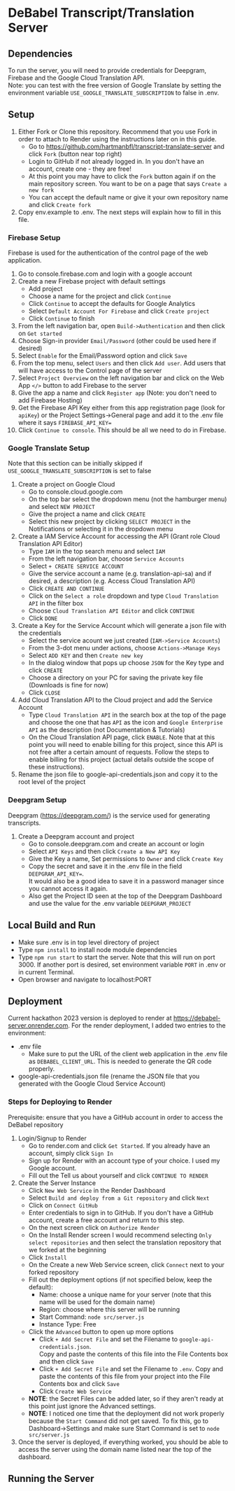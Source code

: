# DeBabel Transcript/Translation Server 

## Dependencies
To run the server, you will need to provide credentials for Deepgram, Firebase and the Google Cloud Translation API.  
Note:  you can test with the free version of Google Translate by setting the environment variable `USE_GOOGLE_TRANSLATE_SUBSCRIPTION` to false in .env.

## Setup
1.  Either Fork or Clone this repository.  Recommend that you use Fork in order to attach 
   to Render using the instructions later on in this guide.  
    - Go to https://github.com/hartmanbfl/transcript-translate-server and click `Fork` (button near top right)   
    - Login to GitHub if not already logged in.  In you don't have an account, create one - they are free!
    - At this point you may have to click the `Fork` button again if on the main repository screen.  You 
      want to be on a page that says `Create a new fork`
    - You can accept the default name or give it your own repository name and click `Create fork`  
2.  Copy env.example to .env.  The next steps will explain how to fill in this file. 

### Firebase Setup
Firebase is used for the authentication of the control page of the web application.
1.  Go to console.firebase.com and login with a google account  
2.  Create a new Firebase project with default settings
    - Add project
    - Choose a name for the project and click `Continue`
    - Click `Continue` to accept the defaults for Google Analytics
    - Select `Default Account For Firebase` and click `Create project`
    - Click `Continue` to finish
3.  From the left navigation bar, open `Build->Authentication` and then click on `Get started` 
4.  Choose Sign-in provider `Email/Password` (other could be used here if desired)
5.  Select `Enable` for the Email/Password option and click `Save`
6.  From the top menu, select `Users` and then click `Add user`.  Add users that will have access to the Control page of the server
7.  Select `Project Overview` on the left navigation bar and click on the Web App `</>` button to add Firebase to the server
8.  Give the app a name and click `Register app` (Note: you don't need to add Firebase Hosting)
9.  Get the Firebase API Key either from this app registration page (look for `apiKey`) or the Project Settings->General page and add it to the .env file
    where it says `FIREBASE_API_KEY=`
10. Click `Continue to console`.  This should be all we need to do in Firebase.    

### Google Translate Setup
Note that this section can be initially skipped if `USE_GOOGLE_TRANSLATE_SUBSCRIPTION` is set to false
1.  Create a project on Google Cloud
    - Go to console.cloud.google.com
    - On the top bar select the dropdown menu (not the hamburger menu) and select `NEW PROJECT`
    - Give the project a name and click `CREATE`
    - Select this new project by clicking `SELECT PROJECT` in the Notifications or selecting it in the dropdown menu
2.  Create a IAM Service Account for accessing the API (Grant role Cloud Translation API Editor)
    - Type `IAM` in the top search menu and select `IAM`
    - From the left navigation bar, choose `Service Accounts`
    - Select `+ CREATE SERVICE ACCOUNT`
    - Give the service account a name (e.g. translation-api-sa) and if desired, a description (e.g. Access Cloud Translation API)
    - Click `CREATE AND CONTINUE`
    - Click on the `Select a role` dropdown and type `Cloud Translation API` in the filter box
    - Choose `Cloud Translation API Editor` and click `CONTINUE`
    - Click `DONE`
3.  Create a Key for the Service Account which will generate a json file with the credentials
    - Select the service acount we just created (`IAM->Service Accounts`)
    - From the 3-dot menu under actions, choose `Actions->Manage Keys`
    - Select `ADD KEY` and then `Create new key`
    - In the dialog window that pops up choose `JSON` for the Key type and click `CREATE`
    - Choose a directory on your PC for saving the private key file (Downloads is fine for now)
    - Click `CLOSE`
4.  Add Cloud Translation API to the Cloud project and add the Service Account
    - Type `Cloud Translation API` in the search box at the top of the page and choose the one that has `API` as the icon 
      and `Google Enterprise API` as the description (not Documentation & Tutorials)
    - On the Cloud Translation API page, click `ENABLE`.  Note that at this point you will need to enable billing for 
      this project, since this API is not free after a certain amount of requests.  Follow the steps to enable billing for
      this project (actual details outside the scope of these instructions).
5.  Rename the json file to google-api-credentials.json and copy it to the root level of the project

### Deepgram Setup
Deepgram (https://deepgram.com/) is the service used for generating transcripts.  
1.  Create a Deepgram account and project
    - Go to console.deepgram.com and create an account or login
    - Select `API Keys` and then click `Create a New API Key` 
    - Give the Key a name, Set permissions to `Owner` and click `Create Key`
    - Copy the secret and save it in the .env file in the field `DEEPGRAM_API_KEY=`.  
       It would also be a good idea to save it in a password manager since you cannot access it again.
    - Also get the Project ID seen at the top of the Deepgram Dashboard and use the value for the .env variable `DEEPGRAM_PROJECT`   

## Local Build and Run
- Make sure .env is in top level directory of project
- Type `npm install` to install node module dependencies
- Type `npm run start` to start the server.  Note that this will run on port 3000.  If another port is desired, set 
  environment variable `PORT` in .env or in current Terminal.
- Open browser and navigate to localhost:PORT  

## Deployment
Current hackathon 2023 version is deployed to render at https://debabel-server.onrender.com.  For the render deployment, I added two entries to the environment:
- .env file 
  - Make sure to put the URL of the client web application in the .env file as `DEBABEL_CLIENT_URL`. This is needed to generate the QR code properly.
- google-api-credentials.json file (rename the JSON file that you generated with the Google Cloud Service Account)

### Steps for Deploying to Render
Prerequisite:  ensure that you have a GitHub account in order to access the DeBabel repository
1.  Login/Signup to Render  
    - Go to render.com and click `Get Started`.  If you already have an account, simply click `Sign In`
    - Sign up for Render with an account type of your choice.  I used my Google account.
    - Fill out the Tell us about yourself and click `CONTINUE TO RENDER`
2.  Create the Server Instance
    - Click `New Web Service` in the Render Dashboard 
    - Select `Build and deploy from a Git repository` and click `Next`
    - Click on `Connect GitHub` 
    - Enter credentials to sign in to GitHub.  If you don't have a GitHub account, create a free account and return to this step. 
    - On the next screen click on `Authorize Render`
    - On the Install Render screen I would recommend selecting `Only select repositories` 
      and then select the translation repository that we forked at the beginning
    - Click `Install`  
    - On the Create a new Web Service screen, click `Connect` next to your forked repository
    - Fill out the deployment options (if not specified below, keep the default):
        - Name: choose a unique name for your server (note that this name will be used for the domain name)
        - Region: choose where this server will be running
        - Start Command: `node src/server.js`
        - Instance Type: Free
    - Click the `Advanced` button to open up more options
        - Click `+ Add Secret File` and set the Filename to `google-api-credentials.json`.  
          Copy and paste the contents of this file into the File Contents box and then click `Save`
        - Click `+ Add Secret File` and set the Filename to `.env`.  Copy and paste the contents of 
          this file from your project into the File Contents box and click `Save`
        - Click `Create Web Service`  
    - **NOTE**: the Secret Files can be added later, so if they aren't ready at this point just ignore the Advanced
          settings.
    - **NOTE**: I noticed one time that the deployment did not work properly because the `Start Command` did not get saved.
        To fix this, go to Dashboard->Settings and make sure Start Command is set to `node src/server.js`      
3.  Once the server is deployed, if everything worked, you should be able to access the server using the domain
    name listed near the top of the dashboard.                         

## Running the Server
